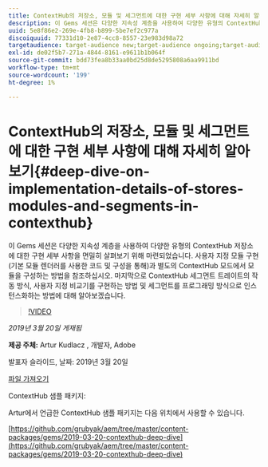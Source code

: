 ```yaml
---
title: ContextHub의 저장소, 모듈 및 세그먼트에 대한 구현 세부 사항에 대해 자세히 알아보기
description: 이 Gems 세션은 다양한 지속성 계층을 사용하여 다양한 유형의 ContextHub 저장소에 대한 구현 세부 사항을 면밀히 살펴보기 위해 마련되었습니다. 사용자 지정 모듈 구현(기본 모듈 렌더러를 사용한 코드 및 구성을 통해)과 별도의 ContextHub 모드에서 모듈을 구성하는 방법을 참조하십시오. 마지막으로 ContextHub 세그먼트 트레이트의 작동 방식, 사용자 지정 비교기를 구현하는 방법 및 세그먼트를 프로그래밍 방식으로 인스턴스화하는 방법에 대해 알아보겠습니다.
uuid: 5e8f86e2-269e-4fb8-b899-5be7ef2c977a
discoiquuid: 77331d10-2e87-4cc8-8557-23e983d98a72
targetaudience: target-audience new;target-audience ongoing;target-audience upgrader
exl-id: de02f5b7-271a-4844-8161-e9611b1b064f
source-git-commit: bdd73fea8b33aa0bd25d8de5295808a6aa9911bd
workflow-type: tm+mt
source-wordcount: '199'
ht-degree: 1%

---
```


# ContextHub의 저장소, 모듈 및 세그먼트에 대한 구현 세부 사항에 대해 자세히 알아보기{#deep-dive-on-implementation-details-of-stores-modules-and-segments-in-contexthub}

이 Gems 세션은 다양한 지속성 계층을 사용하여 다양한 유형의 ContextHub 저장소에 대한 구현 세부 사항을 면밀히 살펴보기 위해 마련되었습니다. 사용자 지정 모듈 구현(기본 모듈 렌더러를 사용한 코드 및 구성을 통해)과 별도의 ContextHub 모드에서 모듈을 구성하는 방법을 참조하십시오. 마지막으로 ContextHub 세그먼트 트레이트의 작동 방식, 사용자 지정 비교기를 구현하는 방법 및 세그먼트를 프로그래밍 방식으로 인스턴스화하는 방법에 대해 알아보겠습니다.

>[!VIDEO](https://video.tv.adobe.com/v/27010/?quality=9)

*2019년 3월 20일 게재됨*

**제공 주체:** Artur Kudlacz , 개발자, Adobe

발표자 슬라이드, 날짜: 2019년 3월 20일

[파일 가져오기](assets/aem-gems-contexthubdeepdive-03202019.pdf)

ContextHub 샘플 패키지:

Artur에서 언급한 ContextHub 샘플 패키지는 다음 위치에서 사용할 수 있습니다.

[https://github.com/grubyak/aem/tree/master/content-packages/gems/2019-03-20-contexthub-deep-dive](https://github.com/grubyak/aem/tree/master/content-packages/gems/2019-03-20-contexthub-deep-dive)
